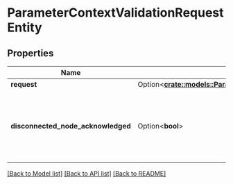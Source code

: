 # ParameterContextValidationRequestEntity

## Properties

Name | Type | Description | Notes
------------ | ------------- | ------------- | -------------
**request** | Option<[**crate::models::ParameterContextValidationRequestDto**](ParameterContextValidationRequestDTO.md)> |  | [optional]
**disconnected_node_acknowledged** | Option<**bool**> | Acknowledges that this node is disconnected to allow for mutable requests to proceed. | [optional]

[[Back to Model list]](../README.md#documentation-for-models) [[Back to API list]](../README.md#documentation-for-api-endpoints) [[Back to README]](../README.md)


